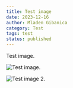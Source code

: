 ```yaml
---
title: Test image
date: 2023-12-16
author: Mladen Gibanica
category: Test
tags: test
status: published
---
```

Test image.



![Test image.](data/poster2.jpeg "Test image.")

![Test image 2.](https://ingenjorsarbeteforklimatet.se/greenhouse-majorna/om/data/poster1.jpeg "Test image 2.")